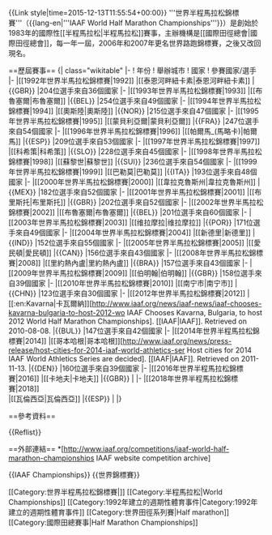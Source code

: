{{Link style|time=2015-12-13T11:55:54+00:00}}
'''世界半程馬拉松錦標賽'''（{{lang-en|'''IAAF World Half Marathon Championships'''}}）是創始於1983年的國際性[[半程馬拉松|半程馬拉松]]賽事，主辦機構是[[國際田徑總會|國際田徑總會]]，每一年一屆，2006年和2007年更名世界路跑錦標賽，之後又改回現名。

==歷屆賽事==
{| class="wikitable"
|-
! 年份
! 舉辦城市
! 國家
! 參賽國家/選手
|-
|[[1992年世界半馬拉松錦標賽|1992]] 
|[[泰恩河畔紐卡素|泰恩河畔紐卡素]]
|{{GBR}}
|204位選手來自36個國家
|-
|[[1993年世界半馬拉松錦標賽|1993]]
|[[布魯塞爾|布魯塞爾]] 
|{{BEL}}
|254位選手來自49個國家
|-
|[[1994年世界半馬拉松錦標賽|1994]]
|[[奧斯陸|奧斯陸]]
|{{NOR}}
|215位選手來自47個國家
|-
|[[1995年世界半馬拉松錦標賽|1995]]
|[[蒙貝利亞爾|蒙貝利亞爾]]
|{{FRA}}
|247位選手來自54個國家
|-
|[[1996年世界半馬拉松錦標賽|1996]]
|[[帕爾馬_(馬略卡)|帕爾馬]]
|{{ESP}}
|209位選手來自53個國家
|-
|[[1997年世界半馬拉松錦標賽|1997]]
|[[科希策|科希策]]
|{{SLO}}
|228位選手來自45個國家
|-
|[[1998年世界半馬拉松錦標賽|1998]]
|[[蘇黎世|蘇黎世]]
|{{SUI}}
|236位選手來自54個國家
|-
|[[1999年世界半馬拉松錦標賽|1999]]
|[[巴勒莫|巴勒莫]]
|{{ITA}}
|193位選手來自48個國家
|-
|[[2000年世界半馬拉松錦標賽|2000]]
|[[韋拉克魯斯州|韋拉克魯斯州]]
|{{MEX}}
|182位選手來自52個國家
|-
|[[2001年世界半馬拉松錦標賽|2001]]
|[[布里斯托|布里斯托]]
|{{GBR}}
|202位選手來自52個國家
|-
|[[2002年世界半馬拉松錦標賽|2002]]
|[[布魯塞爾|布魯塞爾]]
|{{BEL}}
|201位選手來自60個國家
|-
|[[2003年世界半馬拉松錦標賽|2003]]
|[[维拉摩拉|维拉摩拉]]
|{{POR}}
|171位選手來自49個國家
|-
|[[2004年世界半馬拉松錦標賽|2004]]
|[[新德里|新德里]]
|{{IND}}
|152位選手來自55個國家
|-
|[[2005年世界半馬拉松錦標賽|2005]]
|[[愛民頓|愛民頓]]
|{{CAN}}
|156位選手來自43個國家
|-
|[[2008年世界半馬拉松錦標賽|2008]]
|[[里約熱內盧|里約熱內盧]]
|{{BRA}}
|157位選手來自43個國家
|-
|[[2009年世界半馬拉松錦標賽|2009]]
|[[伯明翰|伯明翰]]
|{{GBR}}
|158位選手來自39個國家
|-
|[[2010年世界半馬拉松錦標賽|2010]]
|[[南宁市|南宁市]]
|{{CHN}}
|123位選手來自30個國家
|-
|[[2012年世界半馬拉松錦標賽|2012]]
|[[:en:Kavarna|卡瓦爾納]]<ref>[http://www.iaaf.org/news/iaaf-news/iaaf-chooses-kavarna-bulgaria-to-host-2012-wo IAAF Chooses Kavarna, Bulgaria, to host 2012 World Half Marathon Championships]. [[IAAF|IAAF]]. Retrieved on 2010-08-08.</ref>
|{{BUL}}
|147位選手來自42個國家
|-
|[[2014年世界半程馬拉松錦標賽|2014]]
|[[哥本哈根|哥本哈根]]<ref>[http://www.iaaf.org/news/press-release/host-cities-for-2014-iaaf-world-athletics-ser Host cities for 2014 IAAF World Athletics Series are decided]. [[IAAF|IAAF]]. Retrieved on 2011-11-13.</ref>
|{{DEN}}
|160位選手來自39個國家
|-
|[[2016年世界半程馬拉松錦標賽|2016]]
|[[卡地夫|卡地夫]]
|{{GBR}}
|
|-
|[[2018年世界半程馬拉松錦標賽|2018]]	
|[[瓦倫西亞|瓦倫西亞]]
|{{ESP}}
|
|}

==參考資料==

{{Reflist}}

==外部連結==
*[http://www.iaaf.org/competitions/iaaf-world-half-marathon-championships IAAF website competition archive]


{{IAAF Championships}}
{{世界錦標賽}}


[[Category:世界半程馬拉松錦標賽|]]
[[Category:半程馬拉松|World Championships]]
[[Category:1992年建立的週期性體育事件|Category:1992年建立的週期性體育事件]]
[[Category:世界田徑系列賽|Half marathon]]
[[Category:國際田總賽事|Half Marathon Championships]]